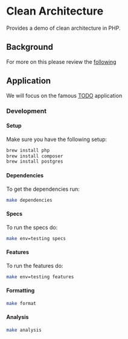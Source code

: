 # Clean Architecture

Provides a demo of clean architecture in PHP.

## Background

For more on this please review the [following](https://blog.cleancoder.com/uncle-bob/2012/08/13/the-clean-architecture.html)

## Application

We will focus on the famous [TODO](https://github.com/tastejs/todomvc/blob/master/app-spec.md) application

### Development

#### Setup

Make sure you have the following setup:

```sh
brew install php
brew install composer
brew install postgres
```

#### Dependencies

To get the dependencies run:

```sh
make dependencies
```

#### Specs

To run the specs do:

```sh
make env=testing specs
```

#### Features

To run the features do:

```sh
make env=testing features
```

#### Formatting

```sh
make format
```

#### Analysis

```sh
make analysis
```
